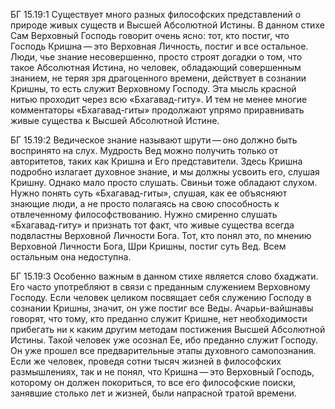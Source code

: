 БГ 15.19:1	Существует много разных философских представлений о природе живых существ и Высшей Абсолютной Истины. В данном стихе Сам Верховный Господь говорит очень ясно: тот, кто постиг, что Господь Кришна — это Верховная Личность, постиг и все остальное. Люди, чье знание несовершенно, просто строят догадки о том, что такое Абсолютная Истина, но человек, обладающий совершенным знанием, не теряя зря драгоценного времени, действует в сознании Кришны, то есть служит Верховному Господу. Эта мысль красной нитью проходит через всю «Бхагавад-гиту». И тем не менее многие комментаторы «Бхагавад-гиты» продолжают упрямо приравнивать живые существа к Высшей Абсолютной Истине.

БГ 15.19:2	Ведическое знание называют шрути — оно должно быть воспринято на слух. Мудрость Вед можно получить только от авторитетов, таких как Кришна и Его представители. Здесь Кришна подробно излагает духовное знание, и мы должны усвоить его, слушая Кришну. Однако мало просто слушать. Свиньи тоже обладают слухом. Нужно понять суть «Бхагавад-гиты», слушая, как ее объясняют знающие люди, а не просто полагаясь на свою способность к отвлеченному философствованию. Нужно смиренно слушать «Бхагавад-гиту» и признать тот факт, что живые существа всегда подвластны Верховной Личности Бога. Тот, кто понял это, по мнению Верховной Личности Бога, Шри Кришны, постиг суть Вед. Всем остальным она недоступна.

БГ 15.19:3	Особенно важным в данном стихе является слово бхаджати. Его часто употребляют в связи с преданным служением Верховному Господу. Если человек целиком посвящает себя служению Господу в сознании Кришны, значит, он уже постиг все Веды. Ачарьи-вайшнавы говорят, что тому, кто преданно служит Кришне, нет необходимости прибегать ни к каким другим методам постижения Высшей Абсолютной Истины. Такой человек уже осознал Ее, ибо преданно служит Господу. Он уже прошел все предварительные этапы духовного самопознания. Если же человек, проведя сотни тысяч жизней в философских размышлениях, так и не понял, что Кришна — это Верховный Господь, которому он должен покориться, то все его философские поиски, занявшие столько лет и жизней, были напрасной тратой времени.